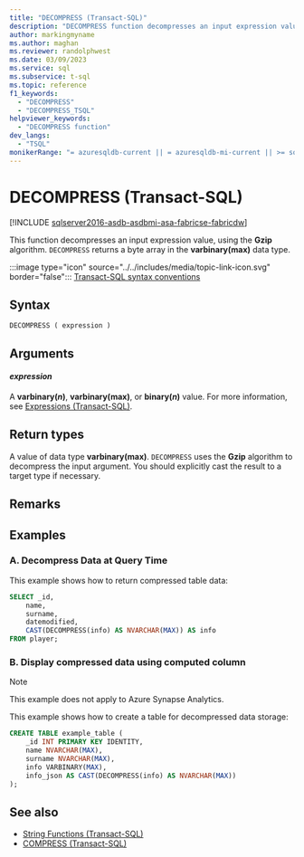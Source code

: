 ```yaml
---
title: "DECOMPRESS (Transact-SQL)"
description: "DECOMPRESS function decompresses an input expression value, using the Gzip algorithm."
author: markingmyname
ms.author: maghan
ms.reviewer: randolphwest
ms.date: 03/09/2023
ms.service: sql
ms.subservice: t-sql
ms.topic: reference
f1_keywords:
  - "DECOMPRESS"
  - "DECOMPRESS_TSQL"
helpviewer_keywords:
  - "DECOMPRESS function"
dev_langs:
  - "TSQL"
monikerRange: "= azuresqldb-current || = azuresqldb-mi-current || >= sql-server-2016 || >= sql-server-linux-2017 || = azuresqledge-current || = azure-sqldw-latest ||=fabric"
---
```

# DECOMPRESS (Transact-SQL)

[!INCLUDE [sqlserver2016-asdb-asdbmi-asa-fabricse-fabricdw](../../includes/applies-to-version/sqlserver2016-asdb-asdbmi-asa-fabricse-fabricdw.md)]

This function decompresses an input expression value, using the **Gzip** algorithm. `DECOMPRESS` returns a byte array in the **varbinary(max)** data type.

:::image type="icon" source="../../includes/media/topic-link-icon.svg" border="false"::: [Transact-SQL syntax conventions](../../t-sql/language-elements/transact-sql-syntax-conventions-transact-sql.md)

## Syntax

```syntaxsql
DECOMPRESS ( expression )
```

## Arguments

#### *expression*

A **varbinary(*n*)**, **varbinary(max)**, or **binary(*n*)** value. For more information, see [Expressions (Transact-SQL)](../../t-sql/language-elements/expressions-transact-sql.md).

## Return types

A value of data type **varbinary(max)**. `DECOMPRESS` uses the **Gzip** algorithm to decompress the input argument. You should explicitly cast the result to a target type if necessary.

## Remarks

## Examples

### A. Decompress Data at Query Time

This example shows how to return compressed table data:

```sql
SELECT _id,
    name,
    surname,
    datemodified,
    CAST(DECOMPRESS(info) AS NVARCHAR(MAX)) AS info
FROM player;
```

### B. Display compressed data using computed column

> [!NOTE]  
> This example does not apply to Azure Synapse Analytics.

This example shows how to create a table for decompressed data storage:

```sql
CREATE TABLE example_table (
    _id INT PRIMARY KEY IDENTITY,
    name NVARCHAR(MAX),
    surname NVARCHAR(MAX),
    info VARBINARY(MAX),
    info_json AS CAST(DECOMPRESS(info) AS NVARCHAR(MAX))
);
```

## See also

- [String Functions (Transact-SQL)](../../t-sql/functions/string-functions-transact-sql.md)
- [COMPRESS (Transact-SQL)](../../t-sql/functions/compress-transact-sql.md)
